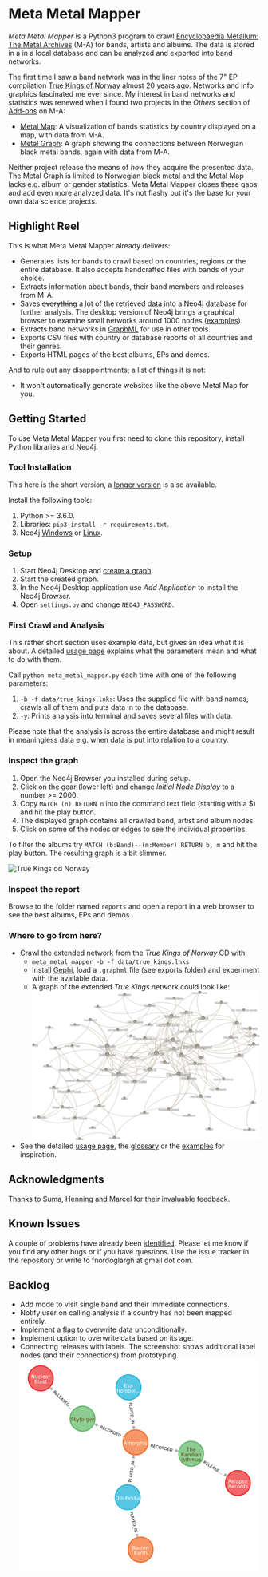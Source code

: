 # Meta Metal Mapper

_Meta Metal Mapper_ is a Python3 program to crawl
[Encyclopaedia Metallum: The Metal Archives](https://www.metal-archives.com/)
(M-A) for bands, artists and albums. The data is stored in a in a local database
and can be analyzed and exported into band networks.

The first time I saw a band network was in the liner notes of the 7" EP
compilation
[True Kings of Norway](https://www.metal-archives.com/albums/Immortal/True_Kings_of_Norway/111142)
almost 20 years ago. Networks and info graphics fascinated me ever since. My
interest in band networks and statistics was renewed when I found two projects
in the _Others_ section of [Add-ons](https://www.metal-archives.com/content/tools)
on M-A:

* [Metal Map](https://metal-map.com/): A visualization of bands statistics by
  country displayed on a map, with data from M-A.
* [Metal Graph](http://metal-graph.com/): A graph showing the connections
  between Norwegian black metal bands, again with data from M-A.

Neither project release the means of _how_ they acquire the presented data. The
Metal Graph is limited to Norwegian black metal and the Metal Map lacks e.g.
album or gender statistics. Meta Metal Mapper closes these gaps and add even
more analyzed data. It's not flashy but it's the base for your own data science
projects.

## Highlight Reel

This is what Meta Metal Mapper already delivers:

* Generates lists for bands to crawl based on countries, regions or the entire
  database.  It also accepts handcrafted files with bands of your choice.
* Extracts information about bands, their band members and releases from M-A.
* Saves ~~everything~~ a lot of the retrieved data into a Neo4j database for
  further analysis.  The desktop version of Neo4j brings a graphical browser to
  examine small networks around 1000 nodes
  ([examples](documentation/EXAMPLES.md)).
* Extracts band networks in [GraphML](http://graphml.graphdrawing.org/) for use
  in other tools.
* Exports CSV files with country or database reports of all countries and their
  genres.
* Exports HTML pages of the best albums, EPs and demos.

And to rule out any disappointments; a list of things it is not:

* It won't automatically generate websites like the above Metal Map for you.

## Getting Started

To use Meta Metal Mapper you first need to clone this repository, install Python
libraries and Neo4j.

### Tool Installation

This here is the short version, a [longer version](documentation/GETTING_STARTED.md)
is also available.

Install the following tools:

1. Python >= 3.6.0.
2. Libraries: `pip3 install -r requirements.txt`.
3. Neo4j [Windows](https://neo4j.com/download/) or
   [Linux](https://neo4j.com/docs/operations-manual/current/installation/linux/debian/).

### Setup

1. Start Neo4j Desktop and [create a graph](documentation/USAGE.md).
2. Start the created graph.
3. In the Neo4j Desktop application use _Add Application_ to install the Neo4j
   Browser.
4. Open `settings.py` and change `NEO4J_PASSWORD`.

### First Crawl and Analysis

This rather short section uses example data, but gives an idea what it is about.
A detailed [usage page](documentation/USAGE.md) explains what the parameters
mean and what to do with them.

Call `python meta_metal_mapper.py` each time with one of the following parameters:

1. `-b -f data/true_kings.lnks`: Uses the supplied file with band names, crawls
   all of them and puts data in to the database.
2. `-y`: Prints analysis into terminal and saves several files with data.

Please note that the analysis is across the entire database and might result in
meaningless data e.g. when data is put into relation to a country.

### Inspect the graph

1. Open the Neo4j Browser you installed during setup.
2. Click on the gear (lower left) and change _Initial Node Display_ to a number 
   \>= 2000.
3. Copy `MATCH (n) RETURN n` into the command text field (starting with a $) and
   hit the play button.
4. The displayed graph contains all crawled band, artist and album nodes.
5. Click on some of the nodes or edges to see the individual properties.

To filter the albums try `MATCH (b:Band)--(m:Member) RETURN b, m` and hit the
play button. The resulting graph is a bit slimmer.

![True Kings od Norway](img/true_kings.svg)

### Inspect the report

Browse to the folder named `reports` and open a report in a web browser to see
the best albums, EPs and demos.

### Where to go from here?

* Crawl the extended network from the _True Kings of Norway_ CD with:
  * `meta_metal_mapper -b -f data/true_kings.lnks`
  * Install [Gephi](documentation/GEPHI_HOWTO.md), load a `.graphml` file (see
    exports folder) and experiment with the available data.
  * A graph of the extended _True Kings_ network could look like:
  ![True Kings of Norway](img/true_kings_ext.svg)
* See the detailed [usage page](documentation/USAGE.md), the
  [glossary](documentation/GLOSSARY.md) or the
  [examples](documentation/EXAMPLES.md) for inspiration.

## Acknowledgments

Thanks to Suma, Henning and Marcel for their invaluable feedback.

## Known Issues

A couple of problems have already been [identified](documentation/ISSUES.md).
Please let me know if you find any other bugs or if you have questions. Use the
issue tracker in the repository or write to fnordoglargh at gmail dot com.

## Backlog

* Add mode to visit single band and their immediate connections.
* Notify user on calling analysis if a country has not been mapped entirely.
* Implement a flag to overwrite data unconditionally.
* Implement option to overwrite data based on its age.
* Connecting releases with labels. The screenshot shows additional label nodes
  (and their connections) from prototyping.
  ![Prototype including labels and Albums](img/intro_graph_2.png)


